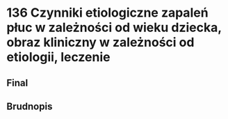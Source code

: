 # 136 Czynniki etiologiczne zapaleń płuc w zależności od wieku dziecka, obraz kliniczny w zależności od etiologii, leczenie

## Final

## Brudnopis



